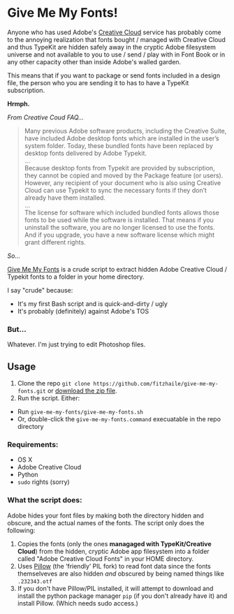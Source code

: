 Give Me My Fonts!
================

Anyone who has used Adobe's [Creative Cloud](http://www.adobe.com/creativecloud.html) service has probably come to the annoying realization that fonts bought / managed with Creative Cloud and thus TypeKit are hidden safely away in the cryptic Adobe filesystem universe and not available to you to use / send / play with in Font Book or in any other capacity other than inside Adobe's walled garden.

This means that if you want to package or send fonts included in a design file, the person who you are sending it to has to have a TypeKit subscription. 

**Hrmph.**

*From Creative Coud FAQ...*

> Many previous Adobe software products, including the Creative Suite, have included Adobe desktop fonts which are installed in the user’s system folder. Today, these bundled fonts have been replaced by desktop fonts delivered by Adobe Typekit.<br>
> ... <br>
> Because desktop fonts from Typekit are provided by subscription, they cannot be copied and moved by the Package feature (or users). However, any recipient of your document who is also using Creative Cloud can use Typekit to sync the necessary fonts if they don’t already have them installed.<br>
> ... <br>
> The license for software which included bundled fonts allows those fonts to be used while the software is installed. That means if you uninstall the software, you are no longer licensed to use the fonts. And if you upgrade, you have a new software license which might grant different rights.

*So...* 

[Give Me My Fonts](https://github.com/fitzhaile/give-me-my-fonts) is a crude script to extract hidden Adobe Creative Cloud / Typekit fonts to a folder in your home directory.

I say "crude" because:

- It's my first Bash script and is quick-and-dirty / ugly
- It's probably (definitely) against Adobe's TOS

### But...

Whatever. I'm just trying to edit Photoshop files.

## Usage

1. Clone the repo `git clone https://github.com/fitzhaile/give-me-my-fonts.git` or [download the zip file](https://github.com/fitzhaile/give-me-my-fonts/archive/master.zip).
2. Run the script. Either:

* Run `give-me-my-fonts/give-me-my-fonts.sh`
* Or, double-click the `give-me-my-fonts.command` execuatable in the repo directory

### Requirements:

- OS X
- Adobe Creative Cloud
- Python
- `sudo` rights (sorry)

### What the script does:

Adobe hides your font files by making both the directory hidden and obscure, and the actual names of the fonts.  The script only does the following:

1. Copies the fonts (only the ones **managaged with TypeKit/Creative Cloud**) from the hidden, cryptic Adobe app filesystem into a folder called "Adobe Creative Cloud Fonts" in your HOME directory.
2. Uses [Pillow](https://pypi.python.org/pypi/Pillow) (the ‘friendly’ PIL fork) to read font data since the fonts themselveves are also hidden *and* obscured by being named things like `.232343.otf`
3. If you don't have Pillow/PIL installed, it will attempt to download and install the python package manager `pip` (if you don't already have it) and install Pillow. (Which needs sudo access.)




